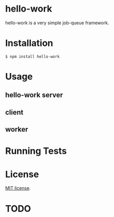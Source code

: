 # hello-work
      
hello-work is a very simple job-queue framework.


# Installation

    $ npm install hello-work


# Usage

## hello-work server


## client


## worker


# Running Tests


# License

[MIT license](http://www.opensource.org/licenses/mit-license.php).


# TODO

